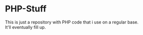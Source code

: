 # PHP-Stuff
This is just a repository with PHP code that i use on a regular base.  
It'll eventually fill up.